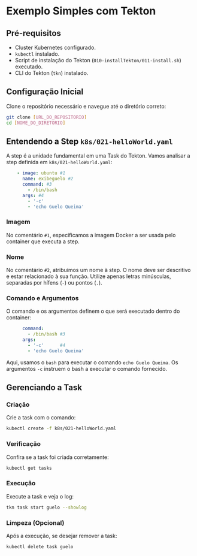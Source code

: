 # Exemplo Simples com Tekton

## Pré-requisitos

- Cluster Kubernetes configurado.
- `kubectl` instalado.
- Script de instalação do Tekton (`010-installTekton/011-install.sh`) executado.
- CLI do Tekton (`tkn`) instalado.

## Configuração Inicial

Clone o repositório necessário e navegue até o diretório correto:

```bash
git clone [URL_DO_REPOSITORIO]
cd [NOME_DO_DIRETORIO]
```

## Entendendo a Step `k8s/021-helloWorld.yaml`

A step é a unidade fundamental em uma Task do Tekton. Vamos analisar a step definida em `k8s/021-helloWorld.yaml`:

```yaml
    - image: ubuntu #1
      name: exibeguelo #2
      command: #3
        - /bin/bash
      args: #4
        - '-c'
        - 'echo Guelo Queima'
```

### Imagem

No comentário `#1`, especificamos a imagem Docker a ser usada pelo container que executa a step.

### Nome

No comentário `#2`, atribuímos um nome à step. O nome deve ser descritivo e estar relacionado à sua função. Utilize apenas letras minúsculas, separadas por hífens (`-`) ou pontos (`.`).

### Comando e Argumentos

O comando e os argumentos definem o que será executado dentro do container:

```yaml
      command: 
        - /bin/bash #3
      args:
        - '-c'      #4
        - 'echo Guelo Queima'
```

Aqui, usamos o `bash` para executar o comando `echo Guelo Queima`. Os argumentos `-c` instruem o bash a executar o comando fornecido.

## Gerenciando a Task

### Criação

Crie a task com o comando:

```bash
kubectl create -f k8s/021-helloWorld.yaml
```

### Verificação

Confira se a task foi criada corretamente:

```bash
kubectl get tasks
```

### Execução

Execute a task e veja o log:

```bash
tkn task start guelo --showlog
```

### Limpeza (Opcional)

Após a execução, se desejar remover a task:

```bash
kubectl delete task guelo
```
